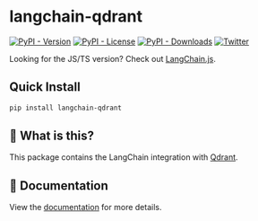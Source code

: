 # langchain-qdrant

[![PyPI - Version](https://img.shields.io/pypi/v/langchain-qdrant?label=%20)](https://pypi.org/project/langchain-qdrant/#history)
[![PyPI - License](https://img.shields.io/pypi/l/langchain-qdrant)](https://opensource.org/licenses/MIT)
[![PyPI - Downloads](https://img.shields.io/pepy/dt/langchain-qdrant)](https://pypistats.org/packages/langchain-qdrant)
[![Twitter](https://img.shields.io/twitter/url/https/twitter.com/langchainai.svg?style=social&label=Follow%20%40LangChainAI)](https://twitter.com/langchainai)

Looking for the JS/TS version? Check out [LangChain.js](https://github.com/langchain-ai/langchainjs).

## Quick Install

```bash
pip install langchain-qdrant
```

## 🤔 What is this?

This package contains the LangChain integration with [Qdrant](https://qdrant.tech/).

## 📖 Documentation

View the [documentation](https://docs.langchain.com/oss/python/integrations/providers/qdrant) for more details.
